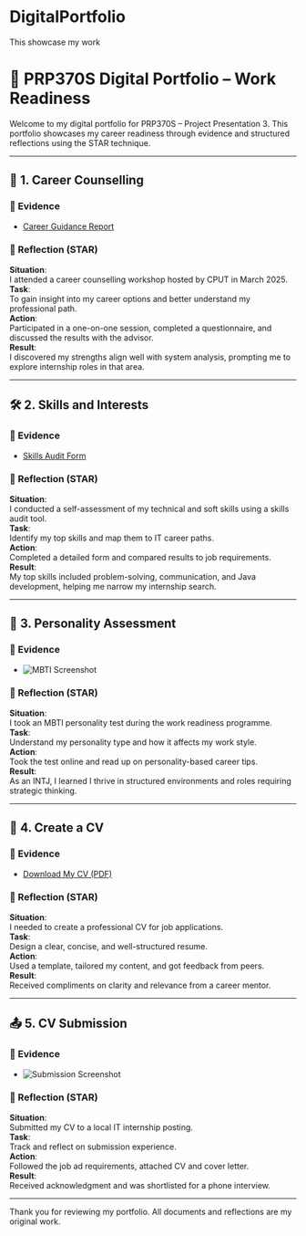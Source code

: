 # DigitalPortfolio
This showcase my work
# 🌟 PRP370S Digital Portfolio – Work Readiness

Welcome to my digital portfolio for PRP370S – Project Presentation 3. This portfolio showcases my career readiness through evidence and structured reflections using the STAR technique.

---

## 📘 1. Career Counselling

### 🔗 Evidence
- [Career Guidance Report](career-counselling/evidence.pdf)

### 🧠 Reflection (STAR)
**Situation**:  
I attended a career counselling workshop hosted by CPUT in March 2025.  
**Task**:  
To gain insight into my career options and better understand my professional path.  
**Action**:  
Participated in a one-on-one session, completed a questionnaire, and discussed the results with the advisor.  
**Result**:  
I discovered my strengths align well with system analysis, prompting me to explore internship roles in that area.

---

## 🛠 2. Skills and Interests

### 🔗 Evidence
- [Skills Audit Form](skills-interests/skills-audit.pdf)

### 🧠 Reflection (STAR)
**Situation**:  
I conducted a self-assessment of my technical and soft skills using a skills audit tool.  
**Task**:  
Identify my top skills and map them to IT career paths.  
**Action**:  
Completed a detailed form and compared results to job requirements.  
**Result**:  
My top skills included problem-solving, communication, and Java development, helping me narrow my internship search.

---

## 🧬 3. Personality Assessment

### 🔗 Evidence
- ![MBTI Screenshot](personality-assessment/mbti-results.png)

### 🧠 Reflection (STAR)
**Situation**:  
I took an MBTI personality test during the work readiness programme.  
**Task**:  
Understand my personality type and how it affects my work style.  
**Action**:  
Took the test online and read up on personality-based career tips.  
**Result**:  
As an INTJ, I learned I thrive in structured environments and roles requiring strategic thinking.

---

## 📄 4. Create a CV

### 🔗 Evidence
- [Download My CV (PDF)](cv/my-cv.pdf)

### 🧠 Reflection (STAR)
**Situation**:  
I needed to create a professional CV for job applications.  
**Task**:  
Design a clear, concise, and well-structured resume.  
**Action**:  
Used a template, tailored my content, and got feedback from peers.  
**Result**:  
Received compliments on clarity and relevance from a career mentor.

---

## 📤 5. CV Submission

### 🔗 Evidence
- ![Submission Screenshot](cv-submission/proof-of-submission.png)

### 🧠 Reflection (STAR)
**Situation**:  
Submitted my CV to a local IT internship posting.  
**Task**:  
Track and reflect on submission experience.  
**Action**:  
Followed the job ad requirements, attached CV and cover letter.  
**Result**:  
Received acknowledgment and was shortlisted for a phone interview.

---

Thank you for reviewing my portfolio. All documents and reflections are my original work.

